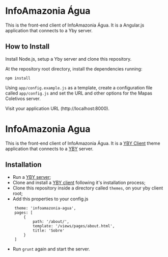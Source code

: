 # InfoAmazonia Água

This is the front-end client of InfoAmazonia Água. It is a Angular.js application that connects to a Yby server.

## How to Install

Install Node.js, setup a Yby server and clone this repository.

At the repository root directory, install the dependencies running:

    npm install

Using `app/config.example.js` as a template, create a configuration file called `app/config.js` and set the URL and other options for the Mapas Coletivos server.

Visit your application URL (http://localhost:8000).

# InfoAmazonia Agua
This is the front-end client of InfoAmazonia Água. It is a [YBY Client](http://github.com/oeco/yby-client) theme application that connects to a [YBY](http://github.com/oeco/yby) server.

## Installation

 - Run a [YBY server](http://github.com/oeco/yby);
 - Clone and install a [YBY client](http://github.com/oeco/yby-client) following it's installation process;
 - Clone this repository inside a directory called `themes`, on your yby client root;
 - Add this properties to your config.js 
```
   	theme: 'infoamazonia-agua',
	pages: [
		{
			path: '/about/',
			template: '/views/pages/about.html',
			title: 'Sobre'
		}
	]
```
 - Run `grunt` again and start the server.
